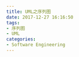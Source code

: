 ```yaml
---
title: UML之序列图
date: 2017-12-27 16:16:50
tags:
- 序列图
- UML
categories:
- Software Engineering
---
```


